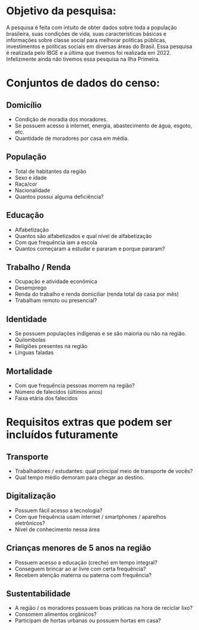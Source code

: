# Objetivo da pesquisa: 

A pesquisa é feita com intuito de obter dados sobre toda a população brasileira, suas condições de vida, suas características básicas e informações sobre classe social para melhorar políticas públicas, investimentos e políticas sociais em diversas áreas do Brasil. Essa pesquisa é realizada pelo IBGE e a última que tivemos foi realizada em 2022. Infelizmente ainda não tivemos essa pesquisa na Ilha Primeira. 

 # Conjuntos de dados do censo:

## Domicílio 
* Condição de moradia dos moradores. 
* Se possuem acesso à internet, energia, abastecimento de água, esgoto, etc. 
* Quantidade de moradores por casa em média. 

## População 

* Total de habitantes da região 
* Sexo e idade 
* Raça/cor 
* Nacionalidade 
* Quantos possui alguma deficiência? 

## Educação 
* Alfabetização 
* Quantos são alfabetizados e qual nível de alfabetização 
* Com que frequência iam a escola 
* Quantos começaram a estudar e pararam e porque pararam? 

## Trabalho / Renda 
* Ocupação e atividade econômica 
* Desemprego 
* Renda do trabalho e renda domiciliar (renda total da casa por mês) 
* Trabalham remoto ou presencial? 

## Identidade 
* Se possuem populações indígenas e se são maioria ou não na região. 
* Quilombolas 
* Religiões presentes na região 
* Línguas faladas 

## Mortalidade 
* Com que frequência pessoas morrem na região? 
* Número de falecidos (últimos anos) 
* Faixa etária dos falecidos 

 
# Requisitos extras que podem ser incluídos futuramente 

## Transporte 
* Trabalhadores / estudantes: qual principal meio de transporte de vocês? 
* Qual tempo médio demoram para chegar ao destino. 

## Digitalização 
* Possuem fácil acesso a tecnologia? 
* Com que frequência usam internet / smartphones / aparelhos eletrônicos? 
* Nível de conhecimento nessa área 

## Crianças menores de 5 anos na região 
* Possuem acesso a educação (creche) em tempo integral? 
* Conseguem brincar ao ar livre com certa frequência? 
* Recebem atenção materna ou paterna com frequência? 

## Sustentabilidade 
* A região / os moradores possuem boas práticas na hora de reciclar lixo? 
* Consomem alimentos orgânicos? 
* Participam de hortas urbanas ou possuem hortas em casa? 
